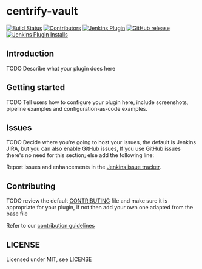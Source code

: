 # centrify-vault

[![Build Status](https://ci.jenkins.io/job/Plugins/job/centrify-vault-plugin/job/master/badge/icon)](https://ci.jenkins.io/job/Plugins/job/centrify-vault-plugin/job/master/)
[![Contributors](https://img.shields.io/github/contributors/jenkinsci/centrify-vault-plugin.svg)](https://github.com/jenkinsci/centrify-vault-plugin/graphs/contributors)
[![Jenkins Plugin](https://img.shields.io/jenkins/plugin/v/centrify-vault.svg)](https://plugins.jenkins.io/centrify-vault)
[![GitHub release](https://img.shields.io/github/release/jenkinsci/centrify-vault-plugin.svg?label=changelog)](https://github.com/jenkinsci/centrify-vault-plugin/releases/latest)
[![Jenkins Plugin Installs](https://img.shields.io/jenkins/plugin/i/centrify-vault.svg?color=blue)](https://plugins.jenkins.io/centrify-vault)

## Introduction

TODO Describe what your plugin does here

## Getting started

TODO Tell users how to configure your plugin here, include screenshots, pipeline examples and 
configuration-as-code examples.

## Issues

TODO Decide where you're going to host your issues, the default is Jenkins JIRA, but you can also enable GitHub issues,
If you use GitHub issues there's no need for this section; else add the following line:

Report issues and enhancements in the [Jenkins issue tracker](https://issues.jenkins-ci.org/).

## Contributing

TODO review the default [CONTRIBUTING](https://github.com/jenkinsci/.github/blob/master/CONTRIBUTING.md) file and make sure it is appropriate for your plugin, if not then add your own one adapted from the base file

Refer to our [contribution guidelines](https://github.com/jenkinsci/.github/blob/master/CONTRIBUTING.md)

## LICENSE

Licensed under MIT, see [LICENSE](LICENSE.md)

